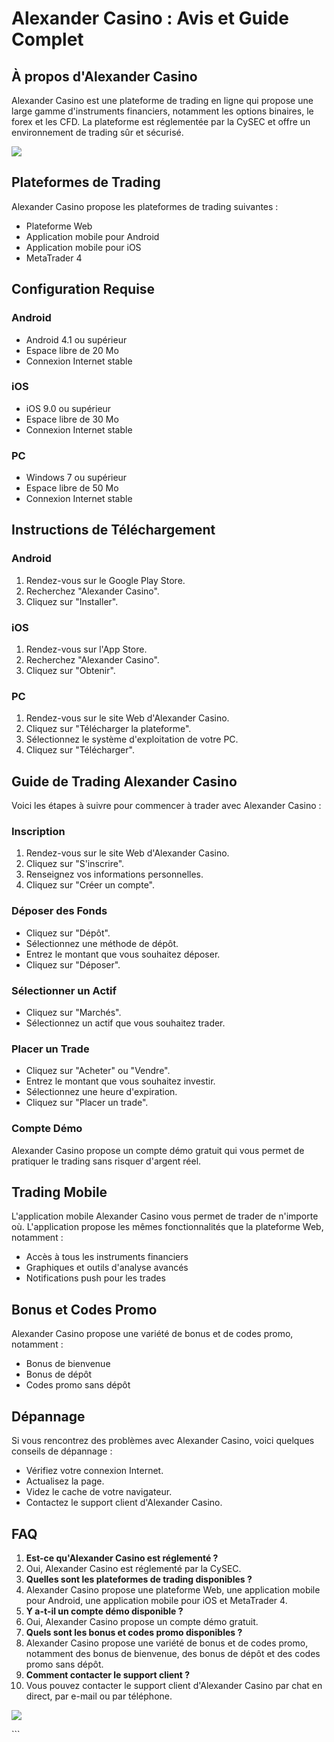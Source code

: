 # Alexander Casino : Avis et Guide Complet

## À propos d\'Alexander Casino

Alexander Casino est une plateforme de trading en ligne qui propose une
large gamme d\'instruments financiers, notamment les options binaires,
le forex et les CFD. La plateforme est réglementée par la CySEC et offre
un environnement de trading sûr et sécurisé.

[![](https://i.imgur.com/JJwkDm3.png)](https://traff.sbs/frcas)

## Plateformes de Trading

Alexander Casino propose les plateformes de trading suivantes :

-   Plateforme Web
-   Application mobile pour Android
-   Application mobile pour iOS
-   MetaTrader 4

## Configuration Requise

### Android

-   Android 4.1 ou supérieur
-   Espace libre de 20 Mo
-   Connexion Internet stable

### iOS

-   iOS 9.0 ou supérieur
-   Espace libre de 30 Mo
-   Connexion Internet stable

### PC

-   Windows 7 ou supérieur
-   Espace libre de 50 Mo
-   Connexion Internet stable

## Instructions de Téléchargement

### Android

1.  Rendez-vous sur le Google Play Store.
2.  Recherchez "Alexander Casino".
3.  Cliquez sur "Installer".

### iOS

1.  Rendez-vous sur l\'App Store.
2.  Recherchez "Alexander Casino".
3.  Cliquez sur "Obtenir".

### PC

1.  Rendez-vous sur le site Web d\'Alexander Casino.
2.  Cliquez sur "Télécharger la plateforme".
3.  Sélectionnez le système d\'exploitation de votre PC.
4.  Cliquez sur "Télécharger".

## Guide de Trading Alexander Casino

Voici les étapes à suivre pour commencer à trader avec Alexander Casino
:

### Inscription

1.  Rendez-vous sur le site Web d\'Alexander Casino.
2.  Cliquez sur "S\'inscrire".
3.  Renseignez vos informations personnelles.
4.  Cliquez sur "Créer un compte".

### Déposer des Fonds

-   Cliquez sur "Dépôt".
-   Sélectionnez une méthode de dépôt.
-   Entrez le montant que vous souhaitez déposer.
-   Cliquez sur "Déposer".

### Sélectionner un Actif

-   Cliquez sur "Marchés".
-   Sélectionnez un actif que vous souhaitez trader.

### Placer un Trade

-   Cliquez sur "Acheter" ou "Vendre".
-   Entrez le montant que vous souhaitez investir.
-   Sélectionnez une heure d\'expiration.
-   Cliquez sur "Placer un trade".

### Compte Démo

Alexander Casino propose un compte démo gratuit qui vous permet de
pratiquer le trading sans risquer d\'argent réel.

## Trading Mobile

L\'application mobile Alexander Casino vous permet de trader de
n\'importe où. L\'application propose les mêmes fonctionnalités que la
plateforme Web, notamment :

-   Accès à tous les instruments financiers
-   Graphiques et outils d\'analyse avancés
-   Notifications push pour les trades

## Bonus et Codes Promo

Alexander Casino propose une variété de bonus et de codes promo,
notamment :

-   Bonus de bienvenue
-   Bonus de dépôt
-   Codes promo sans dépôt

## Dépannage

Si vous rencontrez des problèmes avec Alexander Casino, voici quelques
conseils de dépannage :

-   Vérifiez votre connexion Internet.
-   Actualisez la page.
-   Videz le cache de votre navigateur.
-   Contactez le support client d\'Alexander Casino.

## FAQ

1.  **Est-ce qu\'Alexander Casino est réglementé ?**
2.  Oui, Alexander Casino est réglementé par la CySEC.
3.  **Quelles sont les plateformes de trading disponibles ?**
4.  Alexander Casino propose une plateforme Web, une application mobile
    pour Android, une application mobile pour iOS et MetaTrader 4.
5.  **Y a-t-il un compte démo disponible ?**
6.  Oui, Alexander Casino propose un compte démo gratuit.
7.  **Quels sont les bonus et codes promo disponibles ?**
8.  Alexander Casino propose une variété de bonus et de codes promo,
    notamment des bonus de bienvenue, des bonus de dépôt et des codes
    promo sans dépôt.
9.  **Comment contacter le support client ?**
10. Vous pouvez contacter le support client d\'Alexander Casino par chat
    en direct, par e-mail ou par téléphone.

[![](\%22https://i.imgur.com/JJwkDm3.png\%22)](\%22https://traff.sbs/frcas\%22)

\`\`\`

